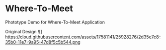# Where-To-Meet
Phototype Demo for Where-To-Meet Application

Original Design 
![] https://cloud.githubusercontent.com/assets/17581141/25928276/2d35e7c8-35b0-11e7-9a95-47d8f5c5b544.png
